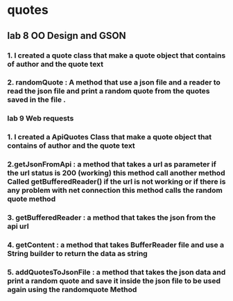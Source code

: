 # quotes

## lab 8 OO Design and GSON
### 1. I created a quote class that make a quote object that contains of author and the quote text 

### 2. randomQuote : A method that use a json file and a reader to read the json file and print a random quote from the quotes saved in the file .

### lab 9 Web requests 

### 1. I created a ApiQuotes Class that make a quote object that contains of author and the quote text

### 2.getJsonFromApi : a method that takes a url as parameter if the url status is 200 (working) this method call another method Called getBufferedReader() if the url is not working or if there is any problem with net connection this method calls the random quote method 

### 3. getBufferedReader : a method that takes the json from the api url 

### 4.  getContent : a method that takes BufferReader file and use a String builder to return the data as string 

### 5. addQuotesToJsonFile : a method that takes the json data and print a random quote and save it inside the json file to be used again using the randomquote Method  


